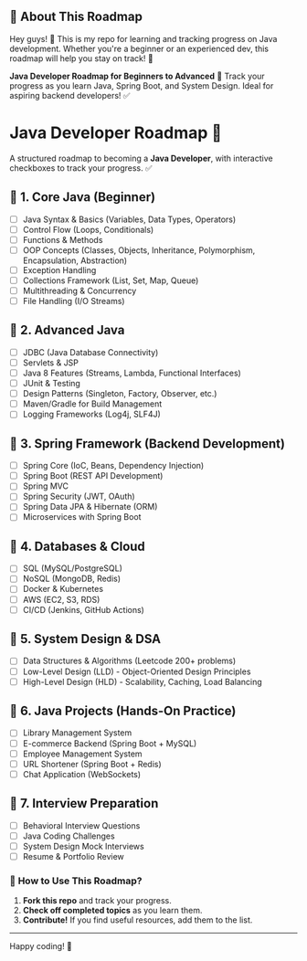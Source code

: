 ## 📌 About This Roadmap
Hey guys! 👋 This is my repo for learning and tracking progress on Java development. Whether you're a beginner or an experienced dev, this roadmap will help you stay on track! 🚀

**Java Developer Roadmap for Beginners to Advanced** 📌 Track your progress as you learn Java, Spring Boot, and System Design. Ideal for aspiring backend developers! ✅

# Java Developer Roadmap 🚀

A structured roadmap to becoming a **Java Developer**, with interactive checkboxes to track your progress. ✅

## 📌 **1. Core Java (Beginner)**
- [ ] Java Syntax & Basics (Variables, Data Types, Operators)
- [ ] Control Flow (Loops, Conditionals)
- [ ] Functions & Methods
- [ ] OOP Concepts (Classes, Objects, Inheritance, Polymorphism, Encapsulation, Abstraction)
- [ ] Exception Handling
- [ ] Collections Framework (List, Set, Map, Queue)
- [ ] Multithreading & Concurrency
- [ ] File Handling (I/O Streams)

## 📌 **2. Advanced Java**
- [ ] JDBC (Java Database Connectivity)
- [ ] Servlets & JSP
- [ ] Java 8 Features (Streams, Lambda, Functional Interfaces)
- [ ] JUnit & Testing
- [ ] Design Patterns (Singleton, Factory, Observer, etc.)
- [ ] Maven/Gradle for Build Management
- [ ] Logging Frameworks (Log4j, SLF4J)

## 📌 **3. Spring Framework (Backend Development)**
- [ ] Spring Core (IoC, Beans, Dependency Injection)
- [ ] Spring Boot (REST API Development)
- [ ] Spring MVC
- [ ] Spring Security (JWT, OAuth)
- [ ] Spring Data JPA & Hibernate (ORM)
- [ ] Microservices with Spring Boot

## 📌 **4. Databases & Cloud**
- [ ] SQL (MySQL/PostgreSQL)
- [ ] NoSQL (MongoDB, Redis)
- [ ] Docker & Kubernetes
- [ ] AWS (EC2, S3, RDS)
- [ ] CI/CD (Jenkins, GitHub Actions)

## 📌 **5. System Design & DSA**
- [ ] Data Structures & Algorithms (Leetcode 200+ problems)
- [ ] Low-Level Design (LLD) - Object-Oriented Design Principles
- [ ] High-Level Design (HLD) - Scalability, Caching, Load Balancing

## 📌 **6. Java Projects (Hands-On Practice)**
- [ ] Library Management System
- [ ] E-commerce Backend (Spring Boot + MySQL)
- [ ] Employee Management System
- [ ] URL Shortener (Spring Boot + Redis)
- [ ] Chat Application (WebSockets)

## 📌 **7. Interview Preparation**
- [ ] Behavioral Interview Questions
- [ ] Java Coding Challenges
- [ ] System Design Mock Interviews
- [ ] Resume & Portfolio Review

### 📜 **How to Use This Roadmap?**
1. **Fork this repo** and track your progress.
2. **Check off completed topics** as you learn them.
3. **Contribute!** If you find useful resources, add them to the list.

---

Happy coding! 🚀
